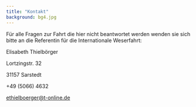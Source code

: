 ```yaml
---
title: "Kontakt"
background: bg4.jpg
---
```


Für alle Fragen zur Fahrt die hier nicht beantwortet werden wenden sie sich bitte an die Referentin für die Internationale Weserfahrt: 

Elisabeth Thielbörger

Lortzingstr. 32

31157 Sarstedt

+49 (5066) 4632

ethielboerger@t-online.de

